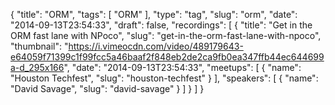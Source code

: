{
  "title": "ORM",
  "tags": [
    "ORM"
  ],
  "type": "tag",
  "slug": "orm",
  "date": "2014-09-13T23:54:33",
  "draft": false,
  "recordings": [
    {
      "title": "Get in the ORM fast lane with NPoco",
      "slug": "get-in-the-orm-fast-lane-with-npoco",
      "thumbnail": "https://i.vimeocdn.com/video/489179643-e64059f71399c1f99fcc5a46baaf2f848eb2de2ca9fb0ea347ffb44ec644699a-d_295x166",
      "date": "2014-09-13T23:54:33",
      "meetups": [
        {
          "name": "Houston Techfest",
          "slug": "houston-techfest"
        }
      ],
      "speakers": [
        {
          "name": "David Savage",
          "slug": "david-savage"
        }
      ]
    }
  ]
}